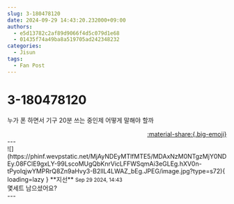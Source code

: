 ```yaml
---
slug: 3-180478120
date: 2024-09-29 14:43:20.232000+09:00
authors:
  - e5d13782c2af89d9066f4d5c079d1e68
  - 01435f74a49ba8a519705ad242348232
categories:
  - Jisun
tags:
  - Fan Post
---
```


# 3-180478120

<div class="post-container" markdown="1">
<div class="content-container md-sidebar__scrollwrap" markdown="1">

누가 폰 하면서 기구 20분 쓰는 중인제 어떻게 말해야 할까

</div>
</div>

<div style="text-align: right;" markdown="1">
<a href="https://weverse.io/fromis9/fanpost/3-180478120" style="text-align: right;">:material-share:{.big-emoji}</a>
</div>
---

<div class="comments-container md-sidebar__scrollwrap" markdown="1">
<div class="comment" markdown="1">
<div class='id-container' markdown="1">
![](https://phinf.wevpstatic.net/MjAyNDEyMTlfMTE5/MDAxNzM0NTgzMjY0NDEy.08FClE9gxLY-99LscoMUgQbKnrVicLFFWSqmAi3eGLEg.hXV0n-tPyoIqjwYMPRrQ8Zn9aHvy3-B2llL4LWAZ_bEg.JPEG/image.jpg?type=s72){ loading=lazy }
**<span class="artist">지선</span>** <small>Sep 29 2024, 14:43</small><br>
</div>
<div class='comment-body' markdown="1">
몇세트 남으셨어요?
</div>
</div>
</div>
---
